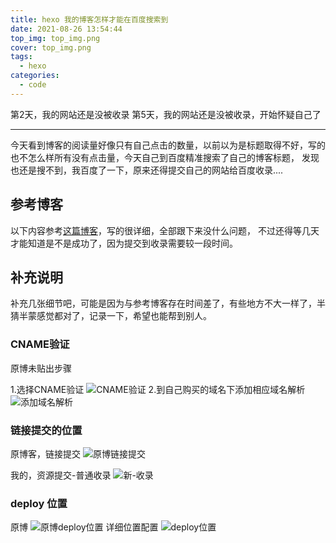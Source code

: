 ```yaml
---
title: hexo 我的博客怎样才能在百度搜索到
date: 2021-08-26 13:54:44
top_img: top_img.png
cover: top_img.png
tags:
  - hexo
categories: 
  - code
---
```


第2天，我的网站还是没被收录
第5天，我的网站还是没被收录，开始怀疑自己了
<hr>

今天看到博客的阅读量好像只有自己点击的数量，以前以为是标题取得不好，写的也不怎么样所有没有点击量，今天自己到百度精准搜索了自己的博客标题，
发现也还是搜不到，我百度了一下，原来还得提交自己的网站给百度收录....

## 参考博客

以下内容参考[这篇博客](https://blog.csdn.net/sunshine940326/article/details/70936988/)，写的很详细，全部跟下来没什么问题，
不过还得等几天才能知道是不是成功了，因为提交到收录需要较一段时间。

## 补充说明

补充几张细节吧，可能是因为与参考博客存在时间差了，有些地方不大一样了，半猜半蒙感觉都对了，记录一下，希望也能帮到别人。

### CNAME验证

原博未贴出步骤

1.选择CNAME验证
![CNAME验证](CNAME-1.png)
2.到自己购买的域名下添加相应域名解析
![添加域名解析](CNAME-2.png)

### 链接提交的位置

原博客，链接提交
![原博链接提交](原博链接提交.png)

我的，资源提交-普通收录
![新-收录](我的链接提交.png)

### deploy 位置

原博
![原博deploy位置](deploy.png)
详细位置配置
![deploy位置](deploy-1.png)